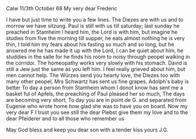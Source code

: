  Calw 11/3th October 68
My very dear Frederic

I have but just time to write you a few lines. The Diezes are with us and to morrow we have sitzung. Paul is still with us till saturday; last sunday he preached in Stamheim I heard him, the Lord is with him, but imagine he studies from five the morning till supper, he eats almost nothing he is very thin, I told him my fears about his fasting so much and so long, but he answred me he has made it up with the Lord, I can be quiet about him, he studdies in the salle for he finds his room to noisy through peopel walking in the corridor. The homeopathy works very slowly with his stomach. David is still a Jew just the same as you left him. I feel really grieved about him, but men cannot help. The Würzes send you hearty love, the Diezes too with many other peopel, Mrs Schwartz has sent us fine grapes, Adolph's baby is better To day a person from Stamheim whom I donot know has sent me a basket ful of Apfels, the preaching of Paul pleased her so much, The days are becoming very short, To day you are in point de G. and separated from Eugenie who wrote home how glad she was to have you on board. Now my very dear F I trust you see still the dear Plebst give them my love and to the dear Pfeiderer and to all those who remember us

May God bless and keep you dear son with a tender kiss
 yours J.G.
